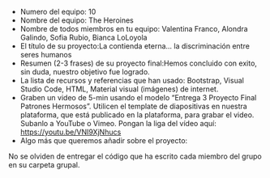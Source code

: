 - Numero del equipo: 10
- Nombre del equipo: The Heroines 
- Nombre de todos miembros en tu equipo: Valentina Franco, Alondra Galindo, Sofia Rubio, Bianca LoLoyola 
- El título de su proyecto:La contienda eterna... la discriminación entre seres humanos 
- Resumen (2-3 frases) de su proyecto final:Hemos concluido con exito, sin duda, nuestro objetivo fue logrado. 
- La lista de recursos y referencias que han usado: Bootstrap, Visual Studio Code, HTML, Material visual (imágenes) de internet.
- Graben un video de 5-min usando el modelo “Entrega 3 Proyecto Final Patrones Hermosos”. Utilicen el template de diapositivas en nuestra plataforma, que está publicado en la plataforma, para grabar el video. Subanlo a YouTube o Vimeo. Pongan la liga del vídeo aquí: https://youtu.be/VNI9XjNhucs 
- Algo más que queremos añadir sobre el proyecto:

No se olviden de entregar el código que ha escrito cada miembro del grupo en su carpeta grupal.
